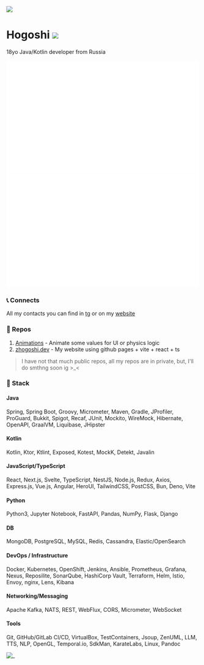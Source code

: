 
![](https://github.com/user-attachments/assets/c5b65d84-b929-41ea-9f14-345fbd21c124)

# Hogoshi ![](https://profile-counter.glitch.me/zhogoshi/count.svg)
18yo Java/Kotlin developer from Russia

![](https://raw.githubusercontent.com/zhogoshi/github-stats-transparent/output/generated/overview.svg)
![](https://raw.githubusercontent.com/zhogoshi/github-stats-transparent/output/generated/languages.svg)

### 📞 Connects
All my contacts you can find in [tg](https://t.me/cvcle/8) or on my [website](https://hogoshi.dev/)

### 💎 Repos
1. [Animations](https://github.com/zhogoshi/animations) - Animate some values for UI or physics logic
2. [zhogoshi.dev](https://github.com/zhogoshi/hogoshi.dev) - My website using github pages + vite + react + ts

> I have not that much public repos, all my repos are in private, but, I'll do smthng soon ig >_<

### 🧠 Stack
#### Java
Spring, Spring Boot, Groovy, Micrometer, Maven, Gradle, JProfiler, ProGuard, Bukkit, Spigot, Recaf, JUnit, Mockito, WireMock, Hibernate, OpenAPI, GraalVM, Liquibase, JHipster
#### Kotlin
Kotlin, Ktor, Ktlint, Exposed, Kotest, MockK, Detekt, Javalin
#### JavaScript/TypeScript
React, Next.js, Svelte, TypeScript, NestJS, Node.js, Redux, Axios, Express.js, Vue.js, Angular, HeroUI, TailwindCSS, PostCSS, Bun, Deno, Vite
#### Python
Python3, Jupyter Notebook, FastAPI, Pandas, NumPy, Flask, Django
#### DB
MongoDB, PostgreSQL, MySQL, Redis, Cassandra, Elastic/OpenSearch
#### DevOps / Infrastructure
Docker, Kubernetes, OpenShift, Jenkins, Ansible, Prometheus, Grafana, Nexus, Reposilite, SonarQube, HashiCorp Vault, Terraform, Helm, Istio, Envoy, nginx, Lens, Kibana
#### Networking/Messaging
Apache Kafka, NATS, REST, WebFlux, CORS, Micrometer, WebSocket
#### Tools
Git, GitHub/GitLab CI/CD, VirtualBox, TestContainers, Jsoup, ZenUML, LLM, TTS, NLP, OpenGL, Temporal.io, SdkMan, KarateLabs, Linux, Pandoc

![_](https://github.com/user-attachments/assets/c7f35bbe-693c-48e6-95b6-f6cf6e3ea331)
